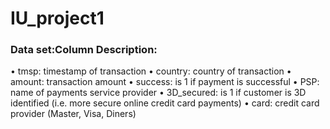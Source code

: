 # IU_project1

### Data set:Column Description:

•  tmsp: timestamp of transaction
•  country: country of transaction
•  amount: transaction amount
•  success: is 1 if payment is successful
•  PSP: name of payments service provider
•  3D_secured: is 1 if customer is 3D identified (i.e. more secure online credit card payments)
•  card: credit card provider (Master, Visa, Diners)
